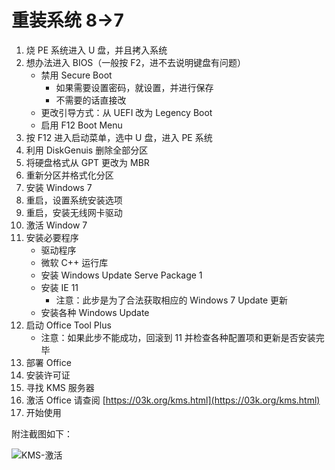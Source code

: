 # 重装系统 8->7

1. 烧 PE 系统进入 U 盘，并且拷入系统
2. 想办法进入 BIOS（一般按 F2，进不去说明键盘有问题）
    - 禁用 Secure Boot
      - 如果需要设置密码，就设置，并进行保存
      - 不需要的话直接改
    - 更改引导方式：从 UEFI 改为 Legency Boot
    - 启用 F12 Boot Menu
3. 按 F12 进入启动菜单，选中 U 盘，进入 PE 系统
4. 利用 DiskGenuis 删除全部分区
5. 将硬盘格式从 GPT 更改为 MBR
6. 重新分区并格式化分区
7. 安装 Windows 7
8. 重启，设置系统安装选项
9. 重启，安装无线网卡驱动
10. 激活 Window 7
11. 安装必要程序
    - 驱动程序
    - 微软 C++ 运行库
    - 安装 Windows Update Serve Package 1
    - 安装 IE 11
      - 注意：此步是为了合法获取相应的 Windows 7 Update 更新
    - 安装各种 Windows Update
12. 启动 Office Tool Plus
    - 注意：如果此步不能成功，回滚到 11 并检查各种配置项和更新是否安装完毕
13. 部署 Office
14. 安装许可证
15. 寻找 KMS 服务器
16. 激活 Office 请查阅 [https://03k.org/kms.html](https://03k.org/kms.html)
17. 开始使用




附注截图如下：

![KMS-激活](https://git.poker/TinySnow/GithubImageHosting/blob/main/Technology/Others/KMS-激活.khlysowo4qo.webp?raw=true)

  

